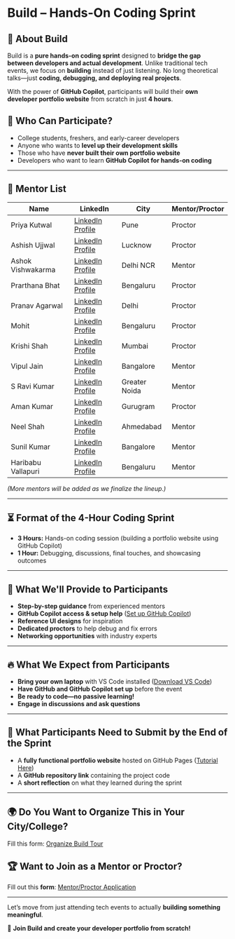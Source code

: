 # Build<IT> – Hands-On Coding Sprint

## 🚀 About Build<IT>
Build<IT> is a **pure hands-on coding sprint** designed to **bridge the gap between developers and actual development**. Unlike traditional tech events, we focus on **building** instead of just listening. No long theoretical talks—just **coding, debugging, and deploying real projects**.

With the power of **GitHub Copilot**, participants will build their **own developer portfolio website** from scratch in just **4 hours**.

## 🎯 Who Can Participate?
- College students, freshers, and early-career developers
- Anyone who wants to **level up their development skills**
- Those who have **never built their own portfolio website**
- Developers who want to learn **GitHub Copilot for hands-on coding**

---

## 👥 Mentor List  
| Name | LinkedIn | City | Mentor/Proctor |  
|------|---------|------|--------|  
| Priya Kutwal | [LinkedIn Profile](https://www.linkedin.com/in/priyakutwal/) | Pune | Proctor |  
| Ashish Ujjwal | [LinkedIn Profile](https://www.linkedin.com/in/ashish-ujjwal-a9bb03228/) | Lucknow | Proctor |  
| Ashok Vishwakarma | [LinkedIn Profile](https://linkedin.com/in/avishwakarmadev) | Delhi NCR | Mentor |  
| Prarthana Bhat | [LinkedIn Profile](https://www.linkedin.com/in/prarthana-bhat-4a8158129/) | Bengaluru | Proctor |  
| Pranav Agarwal | [LinkedIn Profile](https://www.linkedin.com/in/pranav-agr/) | Delhi | Proctor |  
| Mohit | [LinkedIn Profile](https://www.linkedin.com/in/mohit-frontend-developer/) | Bengaluru | Proctor |  
| Krishi Shah | [LinkedIn Profile](https://www.linkedin.com/in/krishishah1211) | Mumbai | Proctor |  
| Vipul Jain | [LinkedIn Profile](https://www.linkedin.com/in/vipul0309/) | Bangalore | Mentor |  
| S Ravi Kumar | [LinkedIn Profile](https://www.linkedin.com/in/techierathore/) | Greater Noida | Mentor |  
| Aman Kumar | [LinkedIn Profile](https://www.linkedin.com/in/aman-kumar-51089120b) | Gurugram | Proctor |  
| Neel Shah | [LinkedIn Profile](https://www.linkedin.com/in/neelcshah/) | Ahmedabad | Mentor |  
| Sunil Kumar | [LinkedIn Profile](https://www.linkedin.com/in/sunilkumardigi/) | Bangalore | Mentor |  
| Haribabu Vallapuri | [LinkedIn Profile](https://www.linkedin.com/in/haribabu-vallapuri-380a975/) | Bengaluru | Mentor |  
*(More mentors will be added as we finalize the lineup.)*

---

## ⏳ Format of the 4-Hour Coding Sprint
- **3 Hours:** Hands-on coding session (building a portfolio website using GitHub Copilot)
- **1 Hour:** Debugging, discussions, final touches, and showcasing outcomes

---

## 🎁 What We'll Provide to Participants
- **Step-by-step guidance** from experienced mentors
- **GitHub Copilot access & setup help** ([Set up GitHub Copilot](https://github.com/features/copilot))
- **Reference UI designs** for inspiration
- **Dedicated proctors** to help debug and fix errors
- **Networking opportunities** with industry experts

---

## 🔥 What We Expect from Participants
- **Bring your own laptop** with VS Code installed ([Download VS Code](https://code.visualstudio.com/download))
- **Have GitHub and GitHub Copilot set up** before the event
- **Be ready to code—no passive learning!**
- **Engage in discussions and ask questions**

---

## 📌 What Participants Need to Submit by the End of the Sprint
- A **fully functional portfolio website** hosted on GitHub Pages ([Tutorial Here](https://youtu.be/vaRxVb60cAk?si=pFX47YjVfsbN71RG))
- A **GitHub repository link** containing the project code
- A **short reflection** on what they learned during the sprint

---

## 🌍 Do You Want to Organize This in Your City/College?
Fill this form: [Organize Build Tour](https://forms.office.com/r/YSSPyEi9j5)

## 🏆 Want to Join as a Mentor or Proctor?
Fill out this **form**: [Mentor/Proctor Application](https://forms.office.com/r/85PxabA70q)

---

Let’s move from just attending tech events to actually **building something meaningful**.

🚀 **Join Build<IT> and create your developer portfolio from scratch!**

